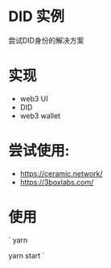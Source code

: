 # DID 实例

尝试DID身份的解决方案

# 实现

- web3 UI 
- DID
- web3 wallet

# 尝试使用:

- https://ceramic.network/
- https://3boxlabs.com/

# 使用

`
yarn 

yarn start
`
